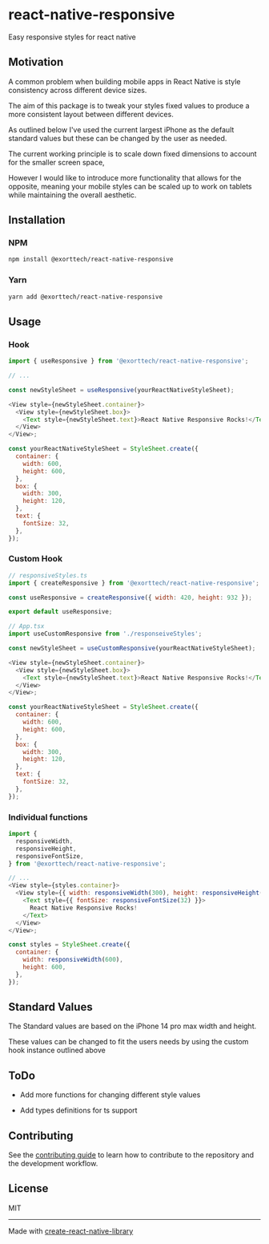 # react-native-responsive

Easy responsive styles for react native

## Motivation

A common problem when building mobile apps in React Native is style consistency across different device sizes.

The aim of this package is to tweak your styles fixed values to produce a more consistent layout between different devices.

As outlined below I've used the current largest iPhone as the default standard values but these can be changed by the user as needed.

The current working principle is to scale down fixed dimensions to account for the smaller screen space,

However I would like to introduce more functionality that allows for the opposite, meaning your mobile styles can be scaled up to work on tablets while maintaining the overall aesthetic.

## Installation

### NPM

```sh
npm install @exorttech/react-native-responsive
```

### Yarn

```sh
yarn add @exorttech/react-native-responsive
```

## Usage

### Hook

```js
import { useResponsive } from '@exorttech/react-native-responsive';

// ...

const newStyleSheet = useResponsive(yourReactNativeStyleSheet);

<View style={newStyleSheet.container}>
  <View style={newStyleSheet.box}>
    <Text style={newStyleSheet.text}>React Native Responsive Rocks!</Text>
  </View>
</View>;

const yourReactNativeStyleSheet = StyleSheet.create({
  container: {
    width: 600,
    height: 600,
  },
  box: {
    width: 300,
    height: 120,
  },
  text: {
    fontSize: 32,
  },
});
```

### Custom Hook

```js
// responsiveStyles.ts
import { createResponsive } from '@exorttech/react-native-responsive';

const useResponsive = createResponsive({ width: 420, height: 932 });

export default useResponsive;

// App.tsx
import useCustomResponsive from './responseiveStyles';

const newStyleSheet = useCustomResponsive(yourReactNativeStyleSheet);

<View style={newStyleSheet.container}>
  <View style={newStyleSheet.box}>
    <Text style={newStyleSheet.text}>React Native Responsive Rocks!</Text>
  </View>
</View>;

const yourReactNativeStyleSheet = StyleSheet.create({
  container: {
    width: 600,
    height: 600,
  },
  box: {
    width: 300,
    height: 120,
  },
  text: {
    fontSize: 32,
  },
});
```

### Individual functions

```js
import {
  responsiveWidth,
  responsiveHeight,
  responsiveFontSize,
} from '@exorttech/react-native-responsive';

// ...
<View style={styles.container}>
  <View style={{ width: responsiveWidth(300), height: responsiveHeight(120) }}>
    <Text style={{ fontSize: responsiveFontSize(32) }}>
      React Native Responsive Rocks!
    </Text>
  </View>
</View>;

const styles = StyleSheet.create({
  container: {
    width: responsiveWidth(600),
    height: 600,
  },
});
```

## Standard Values

The Standard values are based on the iPhone 14 pro max width and height.

These values can be changed to fit the users needs by using the custom hook instance outlined above

## ToDo

- Add more functions for changing different style values

- Add types definitions for ts support

## Contributing

See the [contributing guide](CONTRIBUTING.md) to learn how to contribute to the repository and the development workflow.

## License

MIT

---

Made with [create-react-native-library](https://github.com/callstack/react-native-builder-bob)
